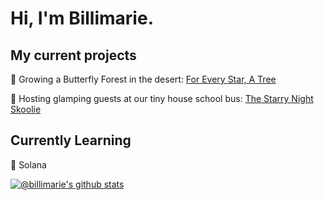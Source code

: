 # Hi, I'm Billimarie.

## My current projects

🌱 Growing a Butterfly Forest in the desert: [For Every Star, A Tree](https://foreverystaratree.org)

🚌 Hosting glamping guests at our tiny house school bus: [The Starry Night Skoolie](https://www.airbnb.com/rooms/752085451221941310)

## Currently Learning

🌲 Solana
 
[![@billimarie's github stats](https://github-readme-stats.vercel.app/api?username=billimarie&show_icons=true&theme=material-palenight)](https://github.com/anuraghazra/github-readme-stats)
